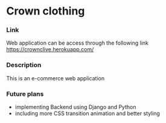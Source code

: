 # Crown clothing

### Link
Web application can be access through the following link
https://crownclive.herokuapp.com/

### Description 
This is an e-commerce web application

### Future plans 
* implementing Backend using Django and Python
* including more CSS transition animation and better styling

